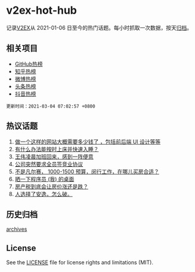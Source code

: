 # v2ex-hot-hub

 记录[V2EX](https://www.v2ex.com/)从 2021-01-06 日至今的热门话题。每小时抓取一次数据，按天[归档](archives)。
 
 ## 相关项目

- [GitHub热榜](https://github.com/snaildev/github-hot-hub)
- [知乎热榜](https://github.com/snaildev/zhihu-hot-hub)
- [微博热榜](https://github.com/snaildev/weibo-hot-hub)
- [头条热榜](https://github.com/snaildev/toutiao-hot-hub)
- [抖音热榜](https://github.com/snaildev/douyin-hot-hub)


 `更新时间：2021-03-04 07:02:57 +0800`

## 热议话题

1. [做一个这样的网站大概需要多少钱了 ，包括前后端 UI 设计等等](https://www.v2ex.com/t/757895)
1. [有什么办法能按时上床并快速入睡？](https://www.v2ex.com/t/757861)
1. [王伟凌晨加班回来，感到一阵便意](https://www.v2ex.com/t/757833)
1. [公司突然要求全员签竞业协议](https://www.v2ex.com/t/757875)
1. [不是凡尔赛， 1000-1500 预算，闵行工作，在哪儿买房合适？](https://www.v2ex.com/t/757944)
1. [晒一下程序员 (我) 的桌面](https://www.v2ex.com/t/758028)
1. [房产税到底会让房价涨还是跌？](https://www.v2ex.com/t/757991)
1. [人选择了安逸，怎么破。](https://www.v2ex.com/t/757841)

## 历史归档

[archives](archives)

## License

See the [LICENSE](LICENSE) file for license rights and limitations (MIT).
